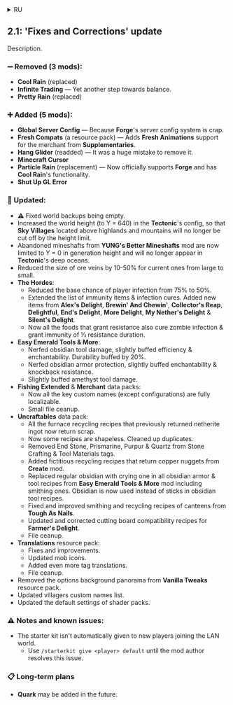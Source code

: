 <details>
<summary>RU</summary>

## 2.2: Обновление «Работа над ошибками»

Описание.

### ➖ Удалено (3 мода):

- **Cool Rain** (заменён)
- **Infinite Trading** — Ещё один шаг на пути к балансу.
- **Pretty Rain** (заменён)

### ➕ Добавлено (5 мода):

- **Global Server Config** — Потому что система серверных конфигов **Forge** — просто мусор.
- **Fresh Compats** (набор ресурсов) — Поддержка **Fresh Animations** для торговца из **Supplementaries**.
- **Hang Glider** (возвращён) — Было большой ошибкой удалять его.
- **Minecraft Cursor**
- **Particle Rain** (замена) — Теперь официально поддерживает **Forge** и имеет функционал **Cool Rain**.
- **Shut Up GL Error**

### 🔁 Обновлено:

- ⚠ Исправлена пустота резервных копий мира.
- Увеличена высота мира (до Y = 640) в конфиге **Tectonic**, так что **Небесные деревни**, расположенные над плато и высокогорьями больше не будут отсекаться лимитом высоты.
- Заброшенные шахты из мода **YUNG's Better Mineshafts** теперь ограничены Y = 0 по высоте генерации и больше не будут появляться в глубоких океанах **Tectonic**.
- Снижен размер рудных жил на 10-50% для текущих жил от больших до малых.
- **The Hordes**:
  - Базовый шанс инфицирования игрока снижен с 75% до 50%.
  - Расширен список предметов, дающих иммунитет и лечащих инфекцию. Добавлены новые предметы из **Alex's Delight**, **Brewin' And Chewin'**, **Collector's Reap**, **Delightful**, **End's Delight**, **More Delight**, **My Nether's Delight** и **Silent's Delight**.
  - Теперь вся еда, дающая сопротивление, также излечивает от зомби-инфекции и даёт иммунитет на ⅓ длительности сопротивления.
- **Easy Emerald Tools & More**:
  - Снижен урон обсидиановых инструментов, немного увеличена их эффективность и зачаровываемость. Прочность повышена на 20%.
  - Снижена защита обсидиановых доспехов, немного увеличена их зачаровываемость и сопротивление к отбрасыванию.
  - Немного увеличен урон аметистовых инструментов.
- Наборы данных **Fishing Extended** и **Merchant**:
  - Теперь все ключевые пользовательские имена (кроме конфигураций) полностью локализуемы.
  - Небольшая подчистка файлов.
- Набор данных **Uncraftables**:
  - Все рецепты переработки в печи, ранее возвращавшие незеритовый слиток, теперь возвращают лом.
  - Теперь некоторые рецепты бесформенные. Вновь подчищены дубликаты.
  - Эндерняк, призмарин, пурпур и кварц убраны из тегов каменных материалов для инструментов и создания.
  - Добавлены фиктивные рецепты переработки, возвращающие кусочки меди из мода **Create**.
  - Обычный обсидиан заменён на плачущий во всех рецептах обсидиановых доспехов и инструментов из мода **Easy Emerald Tools & More**, включая кузнечные. Вместо палок в рецептах обсидиановых инструментов теперь используется обсидиан.
  - Исправлены и улучшены кузнечные и рецепты переработки фляг из **Tough As Nails**.
  - Дополнены и исправлены рецепты совместимости резки на разделочной доске из **Farmer's Delight**.
  - Подчищены файлы.
- Набор ресурсов **Translations**:
  - Исправления и улучшения.
  - Обновлены иконки мобов.
  - Добавлено ещё больше переводов тегов.
  - Подчищены файлы.
- Убрана панорама фона настроек из набора ресурсов **Vanilla Tweaks**.
- Обновлён список пользовательских имён крестьян.
- Обновлены базовые настройки наборов шейдеров.

### ⚠ Примечания и известные проблемы:

- Стартовый набор не выдаётся автоматически новым игрокам, присоединяющимся к локальному миру.
  - Используйте `/starterkit give <игрок> default`, пока автор мода не решит эту проблему.

### 📋 Долгосрочные планы

- В будущем может быть добавлен **Quark**.

</details>

## 2.1: 'Fixes and Corrections' update

Description.

### ➖ Removed (3 mods):

- **Cool Rain** (replaced)
- **Infinite Trading** — Yet another step towards balance.
- **Pretty Rain** (replaced)

### ➕ Added (5 mods):

- **Global Server Config** — Because **Forge**'s server config system is crap.
- **Fresh Compats** (a resource pack) — Adds **Fresh Animations** support for the merchant from **Supplementaries**.
- **Hang Glider** (readded) — It was a huge mistake to remove it.
- **Minecraft Cursor**
- **Particle Rain** (replacement) — Now officially supports **Forge** and has **Cool Rain**'s functionality.
- **Shut Up GL Error**

### 🔁 Updated:

- ⚠ Fixed world backups being empty.
- Increased the world height (to Y = 640) in the **Tectonic**'s config, so that **Sky Villages** located above highlands and mountains will no longer be cut off by the height limit.
- Abandoned mineshafts from **YUNG's Better Mineshafts** mod are now limited to Y = 0 in generation height and will no longer appear in **Tectonic**'s deep oceans.
- Reduced the size of ore veins by 10-50% for current ones from large to small.
- **The Hordes**:
  - Reduced the base chance of player infection from 75% to 50%.
  - Extended the list of immunity items & infection cures. Added new items from **Alex's Delight**, **Brewin' And Chewin'**, **Collector's Reap**, **Delightful**, **End's Delight**, **More Delight**, **My Nether's Delight** & **Silent's Delight**.
  - Now all the foods that grant resistance also cure zombie infection & grant immunity of ⅓ resistance duration.
- **Easy Emerald Tools & More**:
  - Nerfed obsidian tool damage, slightly buffed efficiency & enchantability. Durability buffed by 20%.
  - Nerfed obsidian armor protection, slightly buffed enchantability & knockback resistance.
  - Slightly buffed amethyst tool damage.
- **Fishing Extended** & **Merchant** data packs:
  - Now all the key custom names (except configurations) are fully localizable.
  - Small file ceanup.
- **Uncraftables** data pack:
  - All the furnace recycling recipes that previously returned netherite ingot now return scrap.
  - Now some recipes are shapeless. Cleaned up duplicates.
  - Removed End Stone, Prismarine, Purpur & Quartz from Stone Crafting & Tool Materials tags.
  - Added fictitious recycling recipes that return copper nuggets from **Create** mod.
  - Replaced regular obsidian with crying one in all obsidian armor & tool recipes from **Easy Emerald Tools & More** mod including smithing ones. Obsidian is now used instead of sticks in obsidian tool recipes.
  - Fixed and improved smithing and recycling recipes of canteens from **Tough As Nails**.
  - Updated and corrected cutting board compatibility recipes for **Farmer's Delight**.
  - File ceanup.
- **Translations** resource pack:
  - Fixes and improvements.
  - Updated mob icons.
  - Added even more tag translations.
  - File ceanup.
- Removed the options background panorama from **Vanilla Tweaks** resource pack.
- Updated villagers custom names list.
- Updated the default settings of shader packs.

### ⚠ Notes and known issues:

- The starter kit isn't automatically given to new players joining the LAN world.
  - Use `/starterkit give <player> default` until the mod author resolves this issue.

### 📋 Long-term plans

- **Quark** may be added in the future.
